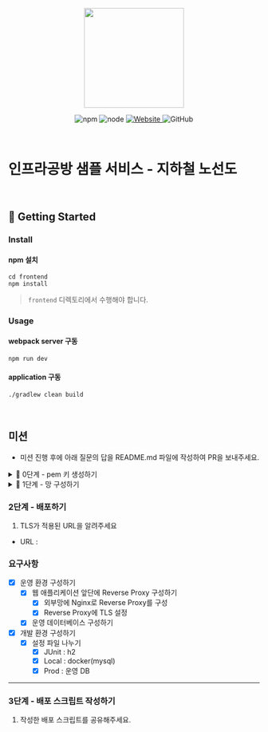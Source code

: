 <p align="center">
    <img width="200px;" src="https://raw.githubusercontent.com/woowacourse/atdd-subway-admin-frontend/master/images/main_logo.png"/>
</p>
<p align="center">
  <img alt="npm" src="https://img.shields.io/badge/npm-%3E%3D%205.5.0-blue">
  <img alt="node" src="https://img.shields.io/badge/node-%3E%3D%209.3.0-blue">
  <a href="https://edu.nextstep.camp/c/R89PYi5H" alt="nextstep atdd">
    <img alt="Website" src="https://img.shields.io/website?url=https%3A%2F%2Fedu.nextstep.camp%2Fc%2FR89PYi5H">
  </a>
  <img alt="GitHub" src="https://img.shields.io/github/license/next-step/atdd-subway-service">
</p>

<br>

# 인프라공방 샘플 서비스 - 지하철 노선도

<br>

## 🚀 Getting Started

### Install
#### npm 설치
```
cd frontend
npm install
```
> `frontend` 디렉토리에서 수행해야 합니다.

### Usage
#### webpack server 구동
```
npm run dev
```
#### application 구동
```
./gradlew clean build
```
<br>

## 미션

* 미션 진행 후에 아래 질문의 답을 README.md 파일에 작성하여 PR을 보내주세요.

<details>
	<summary>🚀 0단계 - pem 키 생성하기</summary>

### 0단계 - pem 키 생성하기

1. 서버에 접속을 위한 pem키를 [구글드라이브](https://drive.google.com/drive/folders/1dZiCUwNeH1LMglp8dyTqqsL1b2yBnzd1?usp=sharing)에 업로드해주세요

2. 업로드한 pem키는 무엇인가요.
+ key-mins99.pem
</details>

<details>
	<summary>🚀 1단계 - 망 구성하기</summary>

### 1단계 - 망 구성하기
1. 구성한 망의 서브넷 대역을 알려주세요
- 대역 : 192.168.99.0/24
  - 외부망 : 192.168.99.0/26, 192.168.99.64/26
  - 베스쳔 : 192.168.99.128/27
  - 내부망 : 192.168.99.160/27

2. 배포한 서비스의 공인 IP(혹은 URL)를 알려주세요
- URL : http://mins99-subway.kro.kr:8080/

### 망 구성
+ [x] VPC 생성
  + CIDR은 C class(x.x.x.x/24)로 생성. 이 때, 다른 사람과 겹치지 않게 생성
+ [x] Subnet 생성
  + [x] 외부망으로 사용할 Subnet : 64개씩 2개 (AZ를 다르게 구성)
  + [x] 내부망으로 사용할 Subnet : 32개씩 1개
  + [x] 관리용으로 사용할 Subnet : 32개씩 1개
+ [x] Internet Gateway 연결
+ [x] Route Table 생성
+ [x] Security Group 설정
  + [x] 외부망
    + 전체 대역 : 8080 포트 오픈
    + 관리망 : 22번 포트 오픈
  + [x] 내부망
    + 외부망 : 3306 포트 오픈
    + 관리망 : 22번 포트 오픈
  + [x] 관리망
      + 자신의 공인 IP : 22번 포트 오픈
+ [x] 서버 생성
  + [x] 외부망에 웹 서비스용도의 EC2 생성
  + [x] 내부망에 데이터베이스용도의 EC2 생성
  + [x] 관리망에 베스쳔 서버용도의 EC2 생성
  + [x] 베스쳔 서버에 Session Timeout 600s 설정
  + [x] 베스쳔 서버에 Command 감사로그 설정

### 웹 애플리케이션 배포
+ [x] 외부망에 웹 애플리케이션을 배포
+ [x] DNS 설정

### 추가 설정
+ [x] 각 서버에 hostname 설정
  + webserver1, webserver2, bastion, dbserver 
+ [x] Bastion Server에서 서비스용 서버에 ssh 연결을 설정
+ [x] Bastion Server에서 서비스용 서버에 별칭 설정
+ [x] history 명령 결과에 시간값 추가
+ [x] 각 서버의 감사로그를 Bastion Server에 남기기
+ [x] 자바 설치(jre, jdk)
+ [x] 소스코드 배포, 빌드 및 실행
  + [x] 소스코드 클론 받기
  + [x] 소스코드 빌드하기
  + [x] 소스코드 실행하기
  + [x] 로그 확인
  + [x] 프로세스 pid 찾아서 종료하기
+ [x] DNS 추가 후 로드밸런서로 포트 포워딩
</details>

### 2단계 - 배포하기
1. TLS가 적용된 URL을 알려주세요
- URL : 

### 요구사항
- [x] 운영 환경 구성하기
  - [x] 웹 애플리케이션 앞단에 Reverse Proxy 구성하기
    - [x] 외부망에 Nginx로 Reverse Proxy를 구성
    - [x] Reverse Proxy에 TLS 설정
  - [x] 운영 데이터베이스 구성하기
- [x] 개발 환경 구성하기
  - [x] 설정 파일 나누기
    - [x] JUnit : h2
    - [x] Local : docker(mysql)
    - [x] Prod : 운영 DB

---

### 3단계 - 배포 스크립트 작성하기

1. 작성한 배포 스크립트를 공유해주세요.



